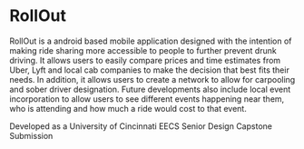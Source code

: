 # RollOut

RollOut is a android based mobile application designed with the intention of making ride sharing more accessible to people to further prevent drunk driving. 
It allows users to easily compare prices and time estimates from Uber, Lyft and local cab companies to make the decision that best fits their needs. 
In addition, it allows users to create a network to allow for carpooling and sober driver designation. 
Future developments also include local event incorporation to allow users to see different events happening near them, who is attending and how much a ride would cost to that event.

Developed as a University of Cincinnati EECS Senior Design Capstone Submission 
